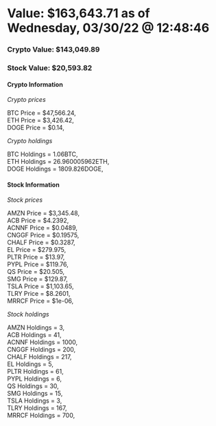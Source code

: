 # Value: $163,643.71 as of Wednesday, 03/30/22 @ 12:48:46 

### Crypto Value: $143,049.89

### Stock Value: $20,593.82

#### Crypto Information 
*Crypto prices* 

BTC Price = $47,566.24,  
ETH Price = $3,426.42,  
DOGE Price = $0.14,  


*Crypto holdings* 

BTC Holdings = 1.06BTC,  
ETH Holdings = 26.960005962ETH,  
DOGE Holdings = 1809.826DOGE,  


#### Stock Information 

*Stock prices* 

AMZN Price = $3,345.48,  
ACB Price = $4.2392,  
ACNNF Price = $0.0489,  
CNGGF Price = $0.19575,  
CHALF Price = $0.3287,  
EL Price = $279.975,  
PLTR Price = $13.97,  
PYPL Price = $119.76,  
QS Price = $20.505,  
SMG Price = $129.87,  
TSLA Price = $1,103.65,  
TLRY Price = $8.2601,  
MRRCF Price = $1e-06,  


*Stock holdings* 

AMZN Holdings = 3,  
ACB Holdings = 41,  
ACNNF Holdings = 1000,  
CNGGF Holdings = 200,  
CHALF Holdings = 217,  
EL Holdings = 5,  
PLTR Holdings = 61,  
PYPL Holdings = 6,  
QS Holdings = 30,  
SMG Holdings = 15,  
TSLA Holdings = 3,  
TLRY Holdings = 167,  
MRRCF Holdings = 700,  


